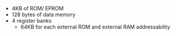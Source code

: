 - 4KB of ROM/ EPROM
- 128 bytes of data memory
- 4 register banks
	- 64KB for each external ROM and external RAM addressability